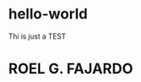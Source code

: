 # hello-world
Thi is just a TEST

<html>
  <title>TEST</title>
  <body>
    <h1>ROEL G. FAJARDO</h1>
  </body>
  </html>
  
